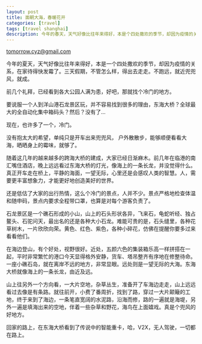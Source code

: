 ```yaml
---
layout: post
title: 面朝大海，春暖花开
categories: [travel]
tags: [travel shanghai]
description: 今年的春天，天气好像比往年来得好，本是个四处撒欢的季节，却因为疫情的关系，在家待得快发霉了。不跑远，就近兜兜风。 
---
```


tomorrow.cyz@gmail.com 

  今年的夏天，天气好像比往年来得好，本是一个四处撒欢的季节，却因为疫情的关系，在家待得快发霉了。三天假期，不管怎么样，得出去走走。不跑远，就近兜兜风，就成。

  前几个礼拜，已经看到各大公园人满为患，好吧，那就找个冷门的地方。

  要说服一个人到洋山港石龙景区玩，并不容易找到很多的理由，东海大桥？全球最大的全自动化集中箱码头？然后？没有了...

  现在，也许多了一个，冷门。

  没有抱太大的希望，单纯只是开车出来兜兜风， 户外散散步，能够顺便看看大海，晒晒身上的霉味，就够了。

  随着这几年的越来越多的跨海大桥的建成，大家已经日渐麻木。前几年在临港的南汇嘴住酒店，晚上远远看过东海大桥的灯光，像海上的一条长龙，并没觉得什么。真正开车走在桥上，平静的海面，一望无际，心里还是会感叹人类的智慧。人，需要更丰富想象力，才能更好地创造美好的世界。

  还是低估了大家的出行热情，这么个冷门的景点，人并不少。景点严格地检查体温和随申码，景点内要求全程带口罩，也算是对每个游客负责了。

  石龙景区是一个礁石形成的小山，山上的石头形状各异，飞来石，龟蛇听经、独占鳌头、石驼问天，最出名的还是各种大小石龙。难能可贵的是，石头缝里，各种花草树木，一片欣欣向荣。黄色、红色、紫色，各种小碎花，仿佛在提醒你要多过来看看他们。

  在海边登山，有个好处，视野很好。近处，五颜六色的集装箱乐高一样拼搭在一起，平时非常繁忙的港口今天显得格外安静，货车、塔吊整齐有序地在修整待命。一座小礁石岛，就在离岸不远的地方，非常显眼。远处则是一望无际的大海。东海大桥就像海上的一条长龙，由近及远。

  山上往另外一个方向看，一大片空地，杂草丛生，准备开了车海边走走，山上远远看过去像是有条路。就往前开，小费了番周折，找到了路，穿过一大片颠簸的工地，终于来到了海边，一条笔直宽阔的水泥路，沿海而修，路的一遍就是海堤，另外一遍是填海出来的空地，伴着一些杂草和野花，海鸟在上面嬉戏。真是个兜风的好地方。

  回家的路上，在东海大桥看到了传说中的智能重卡，哈，V2X，无人驾驶，一切都在路上。

